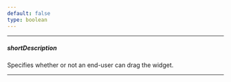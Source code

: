 ```yaml
---
default: false
type: boolean
---
```

---
##### shortDescription
Specifies whether or not an end-user can drag the widget.

---
